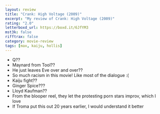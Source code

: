 ```yaml
---
layout: review
title: "Crank: High Voltage (2009)"
excerpt: "My review of Crank: High Voltage (2009)"
rating: "2.0"
letterboxd_url: https://boxd.it/6JfYM3
mst3k: false
rifftrax: false
category: movie-review
tags: [max, kaiju, hollis]
---
```


- Q??
- Maynard from Tool??
- He just leaves Eve over and over??
- So much racism in this movie! Like most of the dialogue :(
- Kaiju fight??
- Ginger Spice???
- Lloyd Kaufman??
- From the blooper reel, they let the protesting porn stars improv, which I love
- If Troma put this out 20 years earlier, I would understand it better

